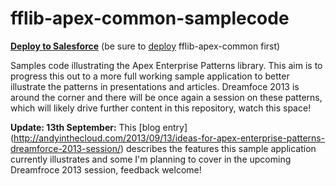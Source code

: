 fflib-apex-common-samplecode
============================

**[Deploy to Salesforce](https://githubsfdeploy.herokuapp.com/app/githubdeploy/financialforcedev/fflib-apex-common-samplecode)**
(be sure to [deploy](https://githubsfdeploy.herokuapp.com/app/githubdeploy/financialforcedev/fflib-apex-common) fflib-apex-common first)

Samples code illustrating the Apex Enterprise Patterns library. This aim is to progress this out to a more full working sample application to better illustrate the patterns in presentations and articles. Dreamfoce 2013 is around the corner and there will be once again a session on these patterns, which will likely drive further content in this repository, watch this space!

**Update: 13th September:** This [blog entry] (http://andyinthecloud.com/2013/09/13/ideas-for-apex-enterprise-patterns-dreamforce-2013-session/) describes the features this sample application currently illustrates and some I'm planning to cover in the upcoming Dreamfroce 2013 session, feedback welcome!
